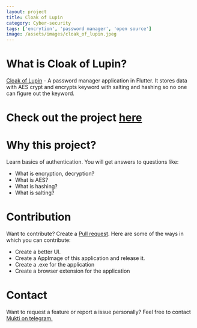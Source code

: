```yaml
---
layout: project
title: Cloak of Lupin
category: Cyber-security
tags: ['encrytion', 'password manager', 'open source']
image: /assets/images/cloak_of_lupin.jpeg
---
```

# What is Cloak of Lupin?
[Cloak of Lupin](https://github.com/Colluded-Projects/Cloak-of-lupin) - A password manager application in Flutter. It stores data with AES crypt and encrypts keyword with salting and hashing so no one can figure out the keyword.

# Check out the project [here](https://github.com/Colluded-Projects/Cloak-of-lupin)

# Why this project?
Learn basics of authentication.
You will get answers to questions like:
- What is encryption, decryption?
- What is AES?
- What is hashing?
- What is salting?

# Contribution
Want to contribute? Create a [Pull request](https://github.com/Colluded-Projects/Cloak-of-lupin/pulls). 
Here are some of the ways in which you can contribute:
- Create a better UI.
- Create a AppImage of this application and release it. 
- Create a .exe for the application
- Create a browser extension for the application

# Contact
Want to request a feature or report a issue personally? Feel free to contact [Mukti on telegram.](https://t.me/+JYx6akEWSik2Yjc1)